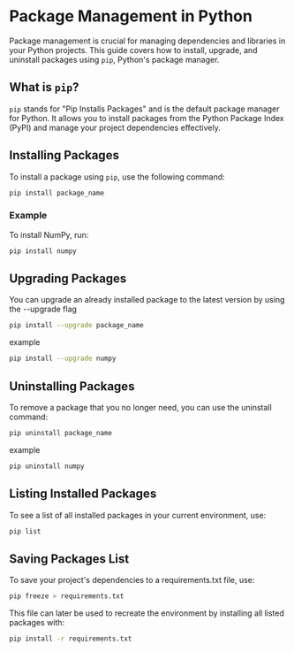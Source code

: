 # Package Management in Python

Package management is crucial for managing dependencies and libraries in your Python projects. This guide covers how to install, upgrade, and uninstall packages using `pip`, Python's package manager.

## What is `pip`?

`pip` stands for "Pip Installs Packages" and is the default package manager for Python. It allows you to install packages from the Python Package Index (PyPI) and manage your project dependencies effectively.

## Installing Packages

To install a package using `pip`, use the following command:

```bash
pip install package_name
```

### Example

To install NumPy, run:

```bash
pip install numpy
```

## Upgrading Packages

You can upgrade an already installed package to the latest version by using the --upgrade flag

```bash
pip install --upgrade package_name
```

example

```bash
pip install --upgrade numpy
```

## Uninstalling Packages

To remove a package that you no longer need, you can use the uninstall command:

```bash
pip uninstall package_name
```

example

```bash
pip uninstall numpy
```

## Listing Installed Packages

To see a list of all installed packages in your current environment, use:

```bash
pip list
```

## Saving Packages List

To save your project's dependencies to a requirements.txt file, use:

```bash
pip freeze > requirements.txt
```

This file can later be used to recreate the environment by installing all listed packages with:

```bash
pip install -r requirements.txt
```
